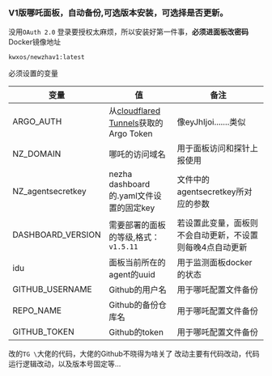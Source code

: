 ### V1版哪吒面板，自动备份,可选版本安装，可选择是否更新。

没用`OAuth 2.0` 登录要授权太麻烦，所以安装好第一件事，**必须进面板改密码**
Docker镜像地址
```
kwxos/newzhav1:latest
```
必须设置的变量

| 变量 | 值 | 备注 |
| --- | --- | --- |
ARGO_AUTH | 从[cloudflared Tunnels](https://one.dash.cloudflare.com/)获取的 Argo Token | 像eyJhIjoi.......类似 |
NZ_DOMAIN | 哪吒的访问域名 | 用于面板访问和探针上报使用 |
NZ_agentsecretkey | nezha dashboard 的.yaml文件设置的固定key | 文件中的agentsecretkey所对应的参数 |
DASHBOARD_VERSION | 需要部署的面板的等级,格式：`v1.5.11` | 若设置此变量，面板则不会自动更新，不设置则每晚4点自动更新 |
idu | 面板当前所在的agent的uuid | 用于监测面板docker的状态 |
GITHUB_USERNAME | Github的用户名 | 用于哪吒配置文件备份 |
REPO_NAME | Github的备份仓库名 | 用于哪吒配置文件备份 |
GITHUB_TOKEN | Github的token | 用于哪吒配置文件备份 |

改的`TG \`大佬的代码，大佬的Github不晓得为啥关了
改动主要有代码改动，代码运行逻辑改动，以及版本号固定等...
